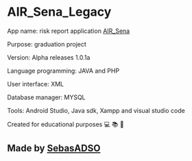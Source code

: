 # AIR_Sena_Legacy

App name: risk report application [AIR_Sena](https://github.com/SebasADSO/AIR_Sena_Legacy)

Purpose: graduation project

Version: Alpha releases 1.0.1a

Language programming: JAVA and PHP

User interface: XML 

Database manager: MYSQL

Tools: Android Studio, Java sdk, Xampp and visual studio code

Created for educational purposes :computer: :books: :school:

## Made by [SebasADSO](https://github.com/SebasADSO)